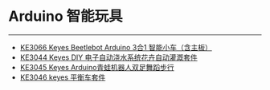 # Arduino 智能玩具
---

* [KE3066 Keyes Beetlebot Arduino 3合1 智能小车（含主板）](https://www.keyesrobot.cn/projects/KE3066/en/latest/)
* [KE3044 Keyes DIY 电子自动浇水系统花卉自动灌溉套件](https://www.keyesrobot.cn/projects/KE3044/en/latest/)
* [KE3045 Keyes Arduino青蛙机器人双足舞蹈步行](https://www.keyesrobot.cn/projects/KE3045/en/latest/)
* [KE3046 keyes 平衡车套件](https://www.keyesrobot.cn/projects/KE3046/en/latest/)












